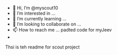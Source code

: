 - 👋 Hi, I’m @myscout10
- 👀 I’m interested in ...
- 🌱 I’m currently learning ...
- 💞️ I’m looking to collaborate on ...
- 📫 How to reach me ...
  padted code for myJeev
- 

<!---
myscout10/myscout10 is a ✨ special ✨ repository because its `README.md` (this file) appears on your GitHub profile.
You can click the Preview link to take a look at your changes.
--->
Thsi is teh readme for scout project
